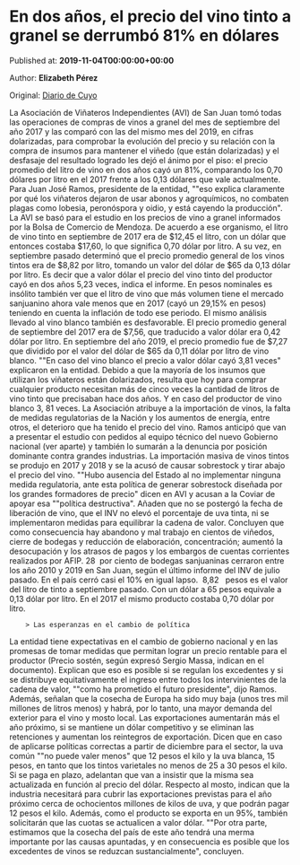 
# En dos años, el precio del vino tinto a granel se derrumbó 81% en dólares 

Published at: **2019-11-04T00:00:00+00:00**

Author: **Elizabeth Pérez**

Original: [Diario de Cuyo](https://www.diariodecuyo.com.ar/economia/En-dos-anos-el-precio-del-vino-tinto-a-granel-se-derrumbo-81-en-dolares-20191103-0074.html)

La Asociación de Viñateros Independientes (AVI) de San Juan tomó todas las operaciones de compras de vinos a granel del mes de septiembre del año 2017 y las comparó con las del mismo mes del 2019, en cifras dolarizadas, para comprobar la evolución del precio y su relación con la compra de insumos para mantener el viñedo (que están dolarizadas) y el desfasaje del resultado logrado les dejó el ánimo por el piso: el precio promedio del litro de vino en dos años cayó un 81%, comparando los 0,70 dólares por litro en el 2017 frente a los 0,13 dólares que vale actualmente. Para Juan José Ramos, presidente de la entidad, ""eso explica claramente por qué los viñateros dejaron de usar abonos y agroquímicos, no combaten plagas como lobesia, peronóspora y oidio, y está cayendo la producción". La AVI se basó para el estudio en los precios de vino a granel informados por la Bolsa de Comercio de Mendoza. De acuerdo a ese organismo, el litro de vino tinto en septiembre de 2017 era de $12,45 el litro, con un dólar que entonces costaba $17,60, lo que significa 0,70 dólar por litro. A su vez, en septiembre pasado determinó que el precio promedio general de los vinos tintos era de $8,82 por litro, tomando un valor del dólar de $65 da 0,13 dólar por litro. Es decir que a valor dólar el precio del vino tinto del productor cayó en dos años 5,23 veces, indica el informe. En pesos nominales es insólito también ver que el litro de vino que más volumen tiene el mercado sanjuanino ahora vale menos que en 2017 (cayó un 29,15% en pesos) teniendo en cuenta la inflación de todo ese periodo. El mismo análisis llevado al vino blanco también es desfavorable. El precio promedio general de septiembre del 2017 era de $7,56, que traducido a valor dólar era 0,42 dólar por litro. En septiembre del año 2019, el precio promedio fue de $7,27 que dividido por el valor del dólar de $65 da 0,11 dólar por litro de vino blanco. ""En caso del vino blanco el precio a valor dólar cayó 3,81 veces" explicaron en la entidad. Debido a que la mayoría de los insumos que utilizan los viñateros están dolarizados, resulta que hoy para comprar cualquier producto necesitan más de cinco veces la cantidad de litros de vino tinto que precisaban hace dos años. Y en caso del productor de vino blanco 3, 81 veces.
La Asociación atribuye a la importación de vinos, la falta de medidas regulatorias de la Nación y los aumentos de energía, entre otros, el deterioro que ha tenido el precio del vino. Ramos anticipó que van a presentar el estudio con pedidos al equipo técnico del nuevo Gobierno nacional (ver aparte) y también lo sumarán a la denuncia por posición dominante contra grandes industrias. La importación masiva de vinos tintos se produjo en 2017 y 2018 y se la acusó de causar sobrestock y tirar abajo el precio del vino. ""Hubo ausencia del Estado al no implementar ninguna medida regulatoria, ante esta política de generar sobrestock diseñada por los grandes formadores de precio" dicen en AVI y acusan a la Coviar de apoyar esa ""política destructiva". Añaden que no se postergó la fecha de liberación de vino, que el INV no elevó el porcentaje de uva tinta, ni se implementaron medidas para equilibrar la cadena de valor. Concluyen que como consecuencia hay abandono y mal trabajo en cientos de viñedos, cierre de bodegas y reducción de elaboración, concentración; aumentó la desocupación y los atrasos de pagos y los embargos de cuentas corrientes realizados por AFIP.
28  por ciento de bodegas sanjuaninas cerraron entre los año 2010 y 2019 en San Juan, según el último informe del INV de julio pasado. En el país cerró casi el 10% en igual lapso. 
8,82   pesos es el valor del litro de tinto a septiembre pasado. Con un dólar a 65 pesos equivale a 0,13 dólar por litro. En el 2017 el mismo producto costaba 0,70 dólar por litro.

        > Las esperanzas en el cambio de política
      
La entidad tiene expectativas en el cambio de gobierno nacional y en las promesas de tomar medidas que permitan lograr un precio rentable para el productor (Precio sostén, según expresó Sergio Massa, indican en el documento). Explican que eso es posible si se regulan los excedentes y si se distribuye equitativamente el ingreso entre todos los intervinientes de la cadena de valor, ""como ha prometido el futuro presidente", dijo Ramos.
Además, señalan que la cosecha de Europa ha sido muy baja (unos tres mil millones de litros menos) y habrá, por lo tanto, una mayor demanda del exterior para el vino y mosto local. Las exportaciones aumentarán más el año próximo, si se mantiene un dólar competitivo y se eliminan las retenciones y aumentan los reintegros de exportación. Dicen que en caso de aplicarse políticas correctas a partir de diciembre para el sector, la uva común ""no puede valer menos" que 12 pesos el kilo y la uva blanca, 15 pesos, en tanto que los tintos varietales no menos de 25 a 30 pesos el kilo. Si se paga en plazo, adelantan que van a insistir que la misma sea actualizada en función al precio del dólar. Respecto al mosto, indican que la industria necesitará para cubrir las exportaciones previstas para el año próximo cerca de ochocientos millones de kilos de uva, y que podrán pagar 12 pesos el kilo. Además, como el producto se exporta en un 95%, también solicitarán que las cuotas se actualicen a valor dólar. ""Por otra parte, estimamos que la cosecha del país de este año tendrá una merma importante por las causas apuntadas, y en consecuencia es posible que los excedentes de vinos se reduzcan sustancialmente", concluyen.
